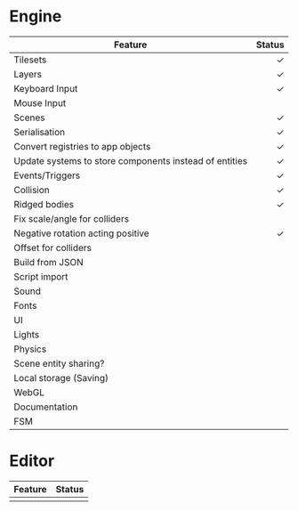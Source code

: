 
# Engine

| Feature                                                | Status |
|--------------------------------------------------------|-------:|
| Tilesets                                               |      ✓ |
| Layers                                                 |      ✓ |
| Keyboard Input                                         |      ✓ |
| Mouse Input                                            |        |
| Scenes                                                 |      ✓ |
| Serialisation                                          |      ✓ |
| Convert registries to app objects                      |      ✓ |
| Update systems to store components instead of entities |      ✓ |
| Events/Triggers                                        |      ✓ |
| Collision                                              |      ✓ |
| Ridged bodies                                          |      ✓ |
| Fix scale/angle for colliders                          |        |
| Negative rotation acting positive                      |      ✓ |
| Offset for colliders                                   |        |
| Build from JSON                                        |        |
| Script import                                          |        |
| Sound                                                  |        |
| Fonts                                                  |        |
| UI                                                     |        |
| Lights                                                 |        |
| Physics                                                |        |
| Scene entity sharing?                                  |        |
| Local storage (Saving)                                 |        |
| WebGL                                                  |        |
| Documentation                                          |        |
| FSM                                                    |        |

# Editor

| Feature                                                | Status |
|--------------------------------------------------------|-------:|
|                                                        |        |
